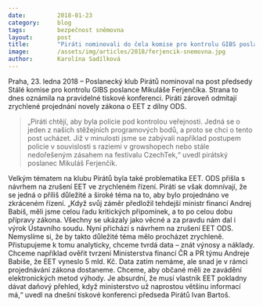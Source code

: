 ```yaml
---
date:         2018-01-23
category:     blog
tags:         bezpečnost sněmovna
layout:       post
title:        "Piráti nominovali do čela komise pro kontrolu GIBS poslance Mikuláše Ferjenčíka"
image:        /assets/img/articles/2018/ferjencik-snemovna.jpg
author:       Karolína Sadílková
---
```


Praha, 23. ledna 2018 – Poslanecký klub Pirátů nominoval na post předsedy Stálé komise pro kontrolu GIBS poslance Mikuláše Ferjenčíka. Strana to dnes oznámila na pravidelné tiskové konferenci. Piráti zároveň odmítají zrychlené projednání novely zákona o EET z dílny ODS.

> „Piráti chtějí, aby byla policie pod kontrolou veřejnosti. Jedná se o jeden z našich stěžejních programových bodů, a proto se chci o tento post ucházet. Již v minulosti jsme se zabývali například postupem policie v souvislosti s raziemi v growshopech nebo stále nedořešeným zásahem na festivalu CzechTek,“ uvedl pirátský poslanec Mikuláš Ferjenčík.

Velkým tématem na klubu Pirátů byla také problematika EET. ODS přišla s návrhem na zrušení EET ve zrychleném řízení. Piráti se však domnívají, že se jedná o příliš důležité a široké téma na to, aby bylo projednáno ve zkráceném řízení. „Když svůj záměr předložil tehdejší ministr financí Andrej Babiš, měli jsme celou řadu kritických připomínek, a to po celou dobu přípravy zákona. Všechny se ukázaly jako věcné a za pravdu nám dal i výrok Ústavního soudu. Nyní přichází s návrhem na zrušení EET ODS. Nemyslíme si, že by takto důležité téma mělo procházet zrychleně. Přistupujeme k tomu analyticky, chceme tvrdá data – znát výnosy a náklady. Chceme například ověřit tvrzení Ministerstva financí ČR a PR týmu Andreje Babiše, že EET vyneslo 5 mld. Kč. Data zatím nemáme, ale snad je v rámci projednávání zákona dostaneme. Chceme, aby občané měli ze zavádění elektronických metod výhody. Je absurdní, že musí vlastník EET pokladny dávat daňový přehled, když ministerstvo už naprostou většinu informací má,“ uvedl na dnešní tiskové konferenci předseda Pirátů Ivan Bartoš.
 
